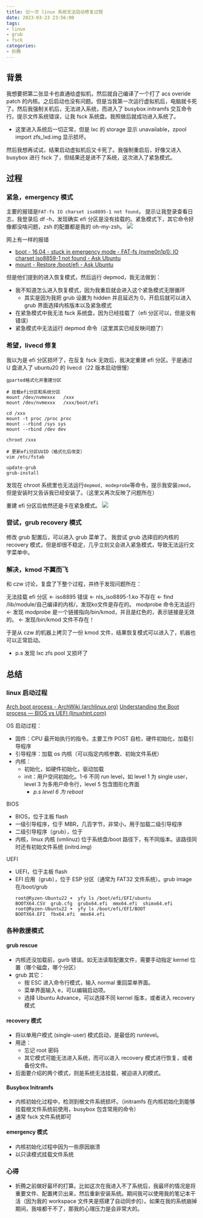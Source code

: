 ```yaml
---
title: 记一次 linux 系统无法启动修复过程
date: 2023-03-23 23:56:00
tags:
- linux
- grub
- fsck
categories:
- 折腾
---
```


## 背景

我想要把第二张显卡也直通给虚拟机，然后就自己编译了一个打了 acs overide patch 的内核。之后启动也没有问题。但是当我第一次运行虚拟机后，电脑就卡死了。然后我强制关机后，无法进入系统，而进入了 busybox initramfs 交互命令行。提示文件系统错误，让我 fsck 系统盘。我照做后就成功进入系统了。
- 这里进入系统后一切正常，但是 lxc 的 storage 显示 unavailable，zpool import zfs_lxd.img 显示损坏。

然后我想再试试，结果启动虚拟机后又卡死了。我强制重启后，好像又进入 busybox 进行 fsck 了，但结果还是进不了系统，这次进入了紧急模式。

<!-- more -->

## 过程

### 紧急，emergency 模式

主要的报错是`FAT-fs IO charset iso8895-1 not found`，
提示让我登录查看日志，我登录后 df -h，发现确实 efi 分区是没有挂载的。紧急模式下，其它命令好像都没啥问题，zsh 的配置都是我的 oh-my-zsh。
![](https://raw.githubusercontent.com/TheRainstorm/.image-bed/main/picgo/20230324001704.png)

网上有一样的报错
- [boot - 16.04 - stuck in emergency mode - FAT-fs (nvme0n1p1): IO charset iso8859-1 not found - Ask Ubuntu](https://askubuntu.com/questions/953681/16-04-stuck-in-emergency-mode-fat-fs-nvme0n1p1-io-charset-iso8859-1-not-f#comment1520718_953681)
- [mount - Restore /boot/efi - Ask Ubuntu](https://askubuntu.com/questions/571643/restore-boot-efi/571644#571644)

但是他们提到的进入恢复模式，然后运行 depmod，我无法做到：
- 我不知道怎么进入恢复模式，因为我重启就会进入这个紧急模式无限循环
  - 其实是因为我把 grub 设置为 hidden 并且延迟为 0，开启后就可以进入 grub 界面选择内核版本以及紧急模式
- 在紧急模式中我无法 fsck 系统盘，因为已经挂载了（efi 分区可以，但是没有错误）
- 紧急模式中无法运行 depmod 命令（这里其实已经反映问题了）

### 希望，livecd 修复

我以为是 efi 分区损坏了，在反复 fsck 无效后，我决定重建 efi 分区。于是通过 U 盘进入了 ubuntu20 的 livecd（22 版本启动很慢）

```
gparted格式化并重建分区

# 挂载efi分区和系统分区
mount /dev/nvmexxx   /xxx
mount /dev/nvmexxx   /xxx/boot/efi

cd /xxx
mount -t proc /proc proc
mount --rbind /sys sys
mount --rbind /dev dev

chroot /xxx

# 更新efi分区UUID（格式化后改变）
vim /etc/fstab

update-grub
grub-install
```

发现在 chroot 系统里也无法运行`depmod, modeprobe`等命令，提示我安装`zmod`，但是安装时又告诉我已经安装了。（这里又再次反映了问题所在）

重建 efi 分区后依然还是卡在紧急模式。
![](https://raw.githubusercontent.com/TheRainstorm/.image-bed/main/picgo/20230324004236.png)

### 尝试，grub recovery 模式

修改 grub 配置后，可以进入 grub 菜单了。
我尝试 grub 选择旧的内核的 recovery 模式，但是却很不稳定，几乎立刻又会进入紧急模式，导致无法运行文字菜单中。

### 解决，kmod 不翼而飞

和 czw 讨论，复盘了下整个过程，并终于发现问题所在：

无法挂载 efi 分区 <- iso8895 错误 <- nls_iso8895-1.ko 不存在 <- find /lib/module/自己编译的内核/，发现ko文件是存在的。
modprobe 命令无法运行 <- 发现 modprobe 是一个链接指向/bin/kmod，并且是红色的，表示链接是无效的。 <- 发现/bin/kmod 文件不存在！

于是从 czw 的机器上拷贝了一份 kmod 文件，结果恢复模式可以进入了，机器也可以正常启动。
- p.s 发现 lxc zfs pool 又损坏了

## 总结

### linux 启动过程

[Arch boot process - ArchWiki (archlinux.org)](https://wiki.archlinux.org/title/Arch_boot_process)
[Understanding the Boot process — BIOS vs UEFI (linuxhint.com)](https://linuxhint.com/understanding_boot_process_bios_uefi/)

OS 启动过程：
- 固件：CPU 最开始执行的指令。主要工作 POST 自检，硬件初始化，加载引导程序
- 引导程序：加载 os 内核（可以指定内核参数、初始文件系统）
- 内核：
  - 初始化，如硬件初始化，驱动加载
  - init：用户空间初始化。1-6 不同 run level，如 level 1 为 single user，level 3 为多用户命令行，level 5 包含图形化界面
    - *p.s level 6 为 reboot*

BIOS
- BIOS，位于主板 flash
- 一级引导程序，位于 MBR，几百字节，非常小，用于加载二级引导程序
- 二级引导程序（grub），位于
- 内核，linux 内核 (vmlinuz) 位于系统盘/boot 路径下，有不同版本。该路径同时还有初始文件系统 (initrd.img)

UEFI
- UEFI，位于主板 flash
- EFI 应用（grub），位于 ESP 分区（通常为 FAT32 文件系统）。grub image 在/boot/grub
  ```
  root@Ryzen-Ubuntu22 ➜  yfy ls /boot/efi/EFI/ubuntu
  BOOTX64.CSV  grub.cfg  grubx64.efi  mmx64.efi  shimx64.efi
  root@Ryzen-Ubuntu22 ➜  yfy ls /boot/efi/EFI/BOOT
  BOOTX64.EFI  fbx64.efi  mmx64.efi
  ```

### 各种救援模式

#### grub rescue
- 内核还没加载前，gurb 错误。如无法读取配置文件，需要手动指定 kernel 位置（哪个磁盘，哪个分区）
- grub 其它：
  - 按 ESC 进入命令行模式，输入 normal 重回菜单界面。
  - 菜单界面输入 e，可以编辑启动项。
  - 选择 Ubuntu Advance，可以选择不同 kernel 版本，或者进入 recovery 模式

#### recovery 模式
- 将以单用户模式 (single-user) 模式启动，是最低的 runlevel。
- 用途：
  - 忘记 root 密码
  - 其它模式可能无法进入系统，而可以进入 recovery 模式进行恢复，或者备份文件。
- 后面要介绍的两个模式，则是系统无法挂载，被迫进入的模式。

#### Busybox Initramfs
- 内核初始化过程中，检测到根文件系统损坏。（initramfs 在内核初始化到能够挂载根文件系统前使用，busybox 包含常用的命令）
- 通常 fsck 文件系统即可

#### emergency 模式
- 内核初始化过程中因为一些原因崩溃
- 以只读模式挂载文件系统

### 心得

- 折腾之前做好最坏的打算。比如这次在我进入不了系统后，我最坏的情况是将重要文件、配置拷贝出来，然后重新安装系统。期间我可以使用我的笔记本干活（因为我的 workspace 文件夹是搭建了自动同步的）。如果在我的系统崩掉期间，我啥都干不了，那我的心理压力是会非常大的。
